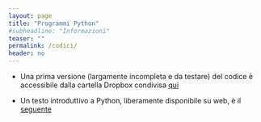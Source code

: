 ```yaml
---
layout: page
title: "Programmi Python"
#subheadline: "Informazioni"
teaser: ""
permalink: /codici/
header: no
---
```


* Una prima versione (largamente incompleta e da testare) del codice è accessibile dalla cartella Dropbox condivisa [qui](https://www.dropbox.com/sh/ee0a9ld7vhu6zpb/AACST37fCrQVlDBTEotUrSFPa?dl=0)

* Un testo introduttivo a Python, liberamente disponibile su web, è il [seguente](https://greenteapress.com/wp/think-python/)
